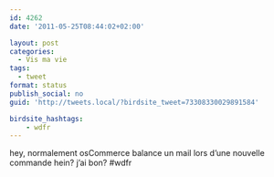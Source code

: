 ```yaml
---
id: 4262
date: '2011-05-25T08:44:02+02:00'

layout: post
categories:
  - Vis ma vie
tags:
  - tweet
format: status
publish_social: no
guid: 'http://tweets.local/?birdsite_tweet=73308330029891584'

birdsite_hashtags:
    - wdfr
---
```


hey, normalement osCommerce balance un mail lors d’une nouvelle commande hein? j’ai bon? #wdfr